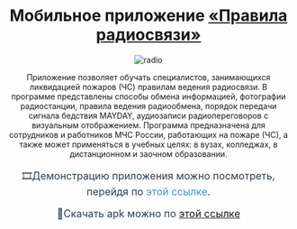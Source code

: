 
<h1 align="center">Мобильное приложение <a href="https://disk.yandex.ru/d/iKo7fshqc0GYcg" target="_blank">«Правила радиосвязи»</a> </h1>
<div align="center">
  <img src="https://github.com/user-attachments/assets/e2108e10-6329-4f27-8c46-14a38249fa58" alt="radio">
</div>

<p align="center">Приложение позволяет обучать специалистов, занимающихся ликвидацией пожаров (ЧС) правилам ведения радиосвязи. В программе представлены способы обмена информацией, фотографии радиостанции, правила ведения радиообмена, порядок передачи сигнала бедствия MAYDAY, аудиозаписи радиопереговоров с визуальным отображением. Программа предназначена для сотрудников и работников МЧС России, работающих на пожаре (ЧС), а также может применяться в учебных целях: в вузах, колледжах, в дистанционном и заочном образовании.
</p>
<p align="center" style="text-align: center; font-size: 18px; color: #2c3e50;">
  🎞️Демонстрацию приложения можно посмотреть, перейдя по <a href="https://disk.yandex.ru/i/YjwH6hoG5ZVS8A" style="color: #3498db; text-decoration: none;" target="_blank">этой ссылке</a>.
</p>

<p align="center" style="text-align: center; font-size: 18px; color: #2c3e50;">
  📱Скачать apk можно по <a href="https://disk.yandex.ru/d/iKo7fshqc0GYcg" target="_blank">этой ссылке</a>
</p>




